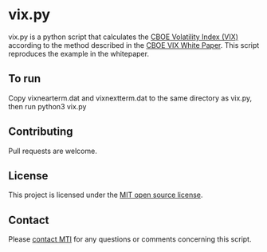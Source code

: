# vix.py

vix.py is a python script that calculates the [CBOE Volatility Index (VIX)](https://markets.cboe.com/tradable_products/vix/) according to the method described in the [CBOE VIX White Paper](https://www.math.wustl.edu/~victor/classes/ma456/vixwhite.pdf).
This script reproduces the example in the whitepaper.

## To run

Copy vixnearterm.dat and vixnextterm.dat to the same directory as vix.py, then run python3 vix.py

## Contributing

Pull requests are welcome.

## License

This project is licensed under the [MIT open source license](https://opensource.org/licenses/MIT).

## Contact

Please [contact MTI](https://www.meixler-tech.com/contact.php) for any questions or comments concerning this script.
